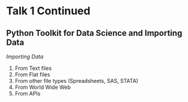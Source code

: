 Talk 1 Continued
======
 Python Toolkit for Data Science and Importing Data
--------------------------------------------------
 _Importing Data_
1. From Text files
1. From Flat files
1. From other file types (Spreadsheets, SAS, STATA)
1. From World Wide Web
1. From APIs 
